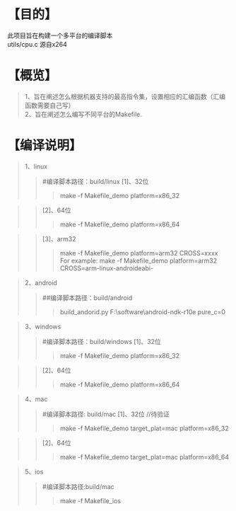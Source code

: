 # 【目的】  
此项目旨在构建一个多平台的编译脚本  
utils/cpu.c  源自x264  

# 【概览】 

> 1、旨在阐述怎么根据机器支持的最高指令集，设置相应的汇编函数（汇编函数需要自己写）  
> 2、旨在阐述怎么编写不同平台的Makefile.

# 【编译说明】  
>  1、linux  
>> #编译脚本路径：build/linux 
>> [1]、32位  
>>> make -f Makefile_demo platform=x86_32  

>> [2]、64位  
>>> make -f Makefile_demo platform=x86_64  

>> [3]、arm32  
>>> make -f Makefile_demo platform=arm32 CROSS=xxxx     
>>> For example: make -f Makefile_demo platform=arm32 CROSS=arm-linux-androideabi-   

> 2、android  
>>  ##编译脚本路径：build/android  
>>> build_andorid.py F:\software\android-ndk-r10e pure_c=0

> 3、windows  
>> #编译脚本路径：build/windows
>> [1]、32位  
>>> make -f Makefile_demo platform=x86_32 

>> [2]、64位  
>>> make -f Makefile_demo platform=x86_64

> 4、mac
>> #编译脚本路径: build/mac
>> [1]、32位  //待验证 
>>> make -f Makefile_demo target_plat=mac platform=x86_32 

>> [2]、64位  
>>> make -f Makefile_demo target_plat=mac platform=x86_64 

> 5、ios
>> #编译脚本路径:build/mac
>>> make -f Makefile_ios


